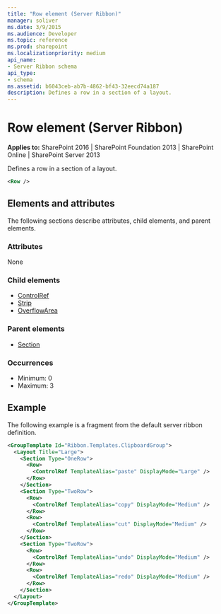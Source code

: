 ```yaml
---
title: "Row element (Server Ribbon)"
manager: soliver
ms.date: 3/9/2015
ms.audience: Developer
ms.topic: reference
ms.prod: sharepoint
ms.localizationpriority: medium
api_name:
- Server Ribbon schema
api_type:
- schema
ms.assetid: b6043ceb-ab7b-4862-bf43-32eecd74a187
description: Defines a row in a section of a layout.
---
```


# Row element (Server Ribbon)

**Applies to:** SharePoint 2016 | SharePoint Foundation 2013 | SharePoint Online | SharePoint Server 2013
  
Defines a row in a section of a layout.
  
```XML
<Row />
```

## Elements and attributes

The following sections describe attributes, child elements, and parent elements.

### Attributes

None

### Child elements

- [ControlRef](controlref-element.md) 
- [Strip](strip-element.md) 
- [OverflowArea](overflowarea-element.md) 
   
### Parent elements

- [Section](section-element.md)
   
### Occurrences

- Minimum: 0
- Maximum: 3  
   
## Example

The following example is a fragment from the default server ribbon definition.
  
```XML
<GroupTemplate Id="Ribbon.Templates.ClipboardGroup">
  <Layout Title="Large">
    <Section Type="OneRow">
      <Row>
        <ControlRef TemplateAlias="paste" DisplayMode="Large" />
      </Row>
    </Section>
    <Section Type="TwoRow">
      <Row>
        <ControlRef TemplateAlias="copy" DisplayMode="Medium" />
      </Row>
      <Row>
        <ControlRef TemplateAlias="cut" DisplayMode="Medium" />
      </Row>
    </Section>
    <Section Type="TwoRow">
      <Row>
        <ControlRef TemplateAlias="undo" DisplayMode="Medium" />
      </Row>
      <Row>
        <ControlRef TemplateAlias="redo" DisplayMode="Medium" />
      </Row>
    </Section>
  </Layout>
</GroupTemplate>
```


